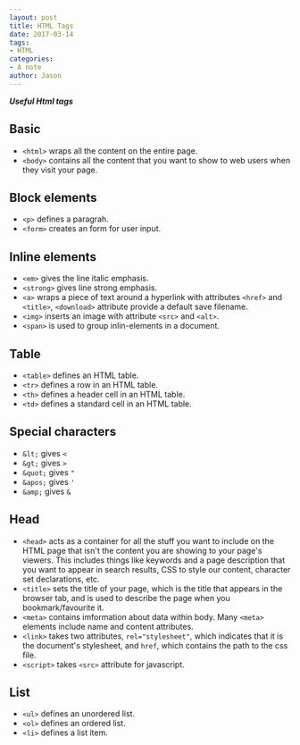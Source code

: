 ```yaml
---
layout: post
title: HTML Tags
date: 2017-03-14
tags:
- HTML
categories:
- A note
author: Jason
---
```

<p><strong><em>Useful Html tags</em></strong></p>

## Basic
* `<html>` wraps all the content on the entire page.
* `<body>` contains all the content that you want to show to web users when they visit your page.

## Block elements
* `<p>` defines a paragrah.
* `<form>` creates an form for user input.

## Inline elements
* `<em>` gives the line italic emphasis.
* `<strong>` gives line strong emphasis.
* `<a>` wraps a piece of text around a hyperlink with attributes `<href>` and `<title>`, `<download>` attribute provide a default save filename.
* `<img>` inserts an image with attribute `<src>` and `<alt>`.
* `<span>` is used to group inlin-elements in a document.

## Table
* `<table>` defines an HTML table.
* `<tr>` defines a row in an HTML table.
* `<th>` defines a header cell in an HTML table.
* `<td>` defines a standard cell in an HTML table.

## Special characters
* `&lt;` gives `<`
* `&gt;` gives `>`
* `&quot;` gives `"`
* `&apos;` gives `'`
* `&amp;` gives `&`

## Head
* `<head>` acts as a container for all the stuff you want to include on the HTML page that isn't the content you are showing to your page's viewers. This includes things like keywords and a page description that you want to appear in search results, CSS to style our content, character set declarations, etc.
* `<title>` sets the title of your page, which is the title that appears in the browser tab, and is used to describe the page when you bookmark/favourite it.
* `<meta>` contains imformation about  data within body. Many `<meta>` elements include name and content attributes.
* `<link>` takes two attributes, `rel="stylesheet"`, which indicates that it is the document's stylesheet, and `href`, which contains the path to the css file.
* `<script>` takes `<src>` attribute for javascript.

## List
* `<ul>` defines an unordered list.
* `<ol>` defines an ordered list.
* `<li>` defines a list item.

